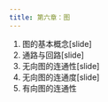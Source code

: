 ```yaml
---
title: 第六章：图
---
```

1.  图的基本概念[slide]
2.  通路与回路[slide]
3.  无向图的连通性[slide]
4.  无向图的连通度[slide]
5.  有向图的连通性



